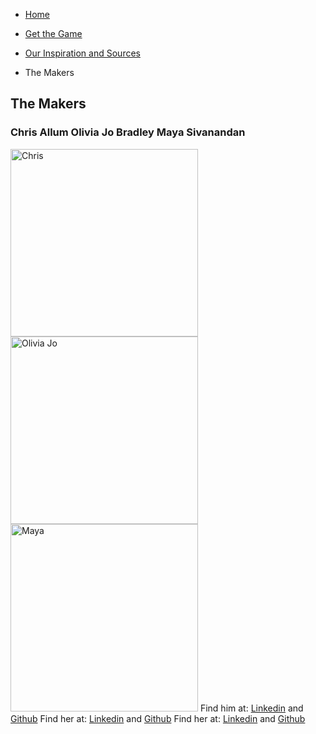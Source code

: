 - [Home](https://ctallum.github.io/softdes-game-project/)

- [Get the Game](installation.md)

- [Our Inspiration and Sources](sources.md)

- The Makers

## The Makers

### Chris Allum Olivia Jo Bradley Maya Sivanandan
<img src="https://user-images.githubusercontent.com/25769132/102371442-301b5100-3f8c-11eb-95a3-c145a4c6ace7.png" alt="Chris" width="300"/> <img src="https://user-images.githubusercontent.com/25769132/102374449-5b536f80-3f8f-11eb-8a03-3d77ec25359f.png" alt="Olivia Jo" width="300"/> <img src="https://user-images.githubusercontent.com/25769132/102371997-c5b6e080-3f8c-11eb-9c66-01f970cbb9c8.jpg" alt="Maya" width="300"/>
Find him at: [Linkedin](https://www.linkedin.com/in/chris-allum/) and [Github](https://github.com/ctallum) Find her at: [Linkedin](https://www.linkedin.com/in/oliviajobradley/) and [Github](https://github.com/oliviajobradley) Find her at: [Linkedin](https://www.linkedin.com/in/mayasivanandan/) and [Github](https://github.com/MayaSimone)
